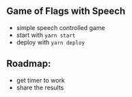 ## Game of Flags with Speech

- simple speech controlled game
- start with `yarn start`
- deploy with `yarn deploy`

## Roadmap:
- get timer to work
- share the results